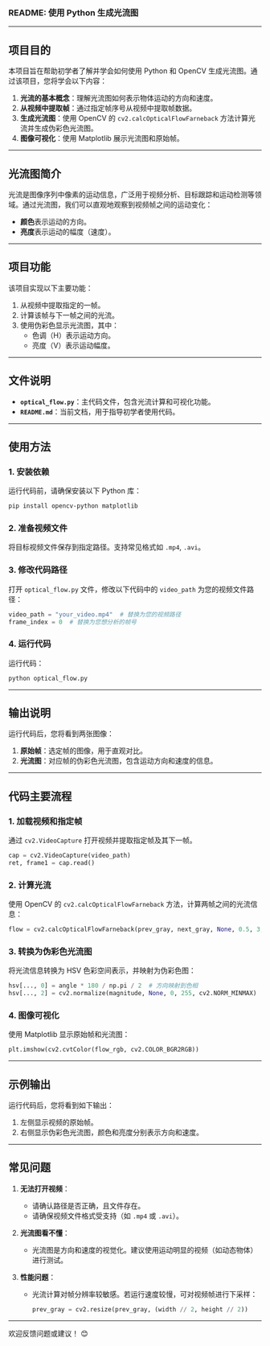 ### README: 使用 Python 生成光流图

---

## 项目目的

本项目旨在帮助初学者了解并学会如何使用 Python 和 OpenCV 生成光流图。通过该项目，您将学会以下内容：

1. **光流的基本概念**：理解光流图如何表示物体运动的方向和速度。
2. **从视频中提取帧**：通过指定帧序号从视频中提取帧数据。
3. **生成光流图**：使用 OpenCV 的 `cv2.calcOpticalFlowFarneback` 方法计算光流并生成伪彩色光流图。
4. **图像可视化**：使用 Matplotlib 展示光流图和原始帧。

---

## 光流图简介

光流是图像序列中像素的运动信息，广泛用于视频分析、目标跟踪和运动检测等领域。通过光流图，我们可以直观地观察到视频帧之间的运动变化：

- **颜色**表示运动的方向。
- **亮度**表示运动的幅度（速度）。

---

## 项目功能

该项目实现以下主要功能：

1. 从视频中提取指定的一帧。
2. 计算该帧与下一帧之间的光流。
3. 使用伪彩色显示光流图，其中：
   - 色调（H）表示运动方向。
   - 亮度（V）表示运动幅度。

---

## 文件说明

- **`optical_flow.py`**：主代码文件，包含光流计算和可视化功能。
- **`README.md`**：当前文档，用于指导初学者使用代码。

---

## 使用方法

### 1. 安装依赖

运行代码前，请确保安装以下 Python 库：

```bash
pip install opencv-python matplotlib
```

### 2. 准备视频文件

将目标视频文件保存到指定路径。支持常见格式如 `.mp4`, `.avi`。

### 3. 修改代码路径

打开 `optical_flow.py` 文件，修改以下代码中的 `video_path` 为您的视频文件路径：

```python
video_path = "your_video.mp4"  # 替换为您的视频路径
frame_index = 0  # 替换为您想分析的帧号
```

### 4. 运行代码

运行代码：

```bash
python optical_flow.py
```

---

## 输出说明

运行代码后，您将看到两张图像：

1. **原始帧**：选定帧的图像，用于直观对比。
2. **光流图**：对应帧的伪彩色光流图，包含运动方向和速度的信息。

---

## 代码主要流程

### 1. 加载视频和指定帧

通过 `cv2.VideoCapture` 打开视频并提取指定帧及其下一帧。

```python
cap = cv2.VideoCapture(video_path)
ret, frame1 = cap.read()
```

### 2. 计算光流

使用 OpenCV 的 `cv2.calcOpticalFlowFarneback` 方法，计算两帧之间的光流信息：

```python
flow = cv2.calcOpticalFlowFarneback(prev_gray, next_gray, None, 0.5, 3, 15, 3, 5, 1.2, 0)
```

### 3. 转换为伪彩色光流图

将光流信息转换为 HSV 色彩空间表示，并映射为伪彩色图：

```python
hsv[..., 0] = angle * 180 / np.pi / 2  # 方向映射到色相
hsv[..., 2] = cv2.normalize(magnitude, None, 0, 255, cv2.NORM_MINMAX)  # 速度映射到亮度
```

### 4. 图像可视化

使用 Matplotlib 显示原始帧和光流图：

```python
plt.imshow(cv2.cvtColor(flow_rgb, cv2.COLOR_BGR2RGB))
```

---

## 示例输出

运行代码后，您将看到如下输出：

1. 左侧显示视频的原始帧。
2. 右侧显示伪彩色光流图，颜色和亮度分别表示方向和速度。

---

## 常见问题

1. **无法打开视频**：

   - 请确认路径是否正确，且文件存在。
   - 请确保视频文件格式受支持（如 `.mp4` 或 `.avi`）。

2. **光流图看不懂**：

   - 光流图是方向和速度的视觉化。建议使用运动明显的视频（如动态物体）进行测试。

3. **性能问题**：

   - 光流计算对帧分辨率较敏感。若运行速度较慢，可对视频帧进行下采样：

     ```python
     prev_gray = cv2.resize(prev_gray, (width // 2, height // 2))
     ```

---

欢迎反馈问题或建议！ 😊
